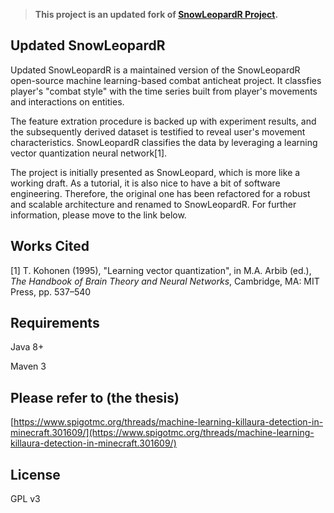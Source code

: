 > **This project is an updated fork of [SnowLeopardR Project](https://github.com/Nova41/SnowLeopard).**

## Updated SnowLeopardR
Updated SnowLeopardR is a maintained version of the SnowLeopardR open-source machine learning-based combat anticheat project. It classfies player's "combat style" with the time series built from player's movements and interactions on entities.

The feature extration procedure is backed up with experiment results, and the subsequently derived dataset is testified to reveal user's movement characteristics. SnowLeopardR classifies the data by leveraging a learning vector quantization neural network[1].

The project is initially presented as SnowLeopard, which is more like a working draft. As a tutorial, it is also nice to have a bit of software engineering. Therefore, the original one has been refactored for a robust and scalable architecture and renamed to SnowLeopardR. For further information, please move to the link below.

## Works Cited
[1] T. Kohonen (1995), "Learning vector quantization", in M.A. Arbib (ed.), _The Handbook of Brain Theory and Neural Networks_, Cambridge, MA: MIT Press, pp. 537–540

## Requirements
Java 8+

Maven 3

## Please refer to (the thesis)
[https://www.spigotmc.org/threads/machine-learning-killaura-detection-in-minecraft.301609/](https://www.spigotmc.org/threads/machine-learning-killaura-detection-in-minecraft.301609/)

## License
GPL v3
